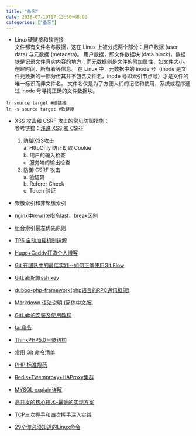 ```yaml
---
title: "备忘"
date: 2018-07-10T17:13:30+08:00
categories: ["备忘"]
---
```

* Linux硬链接和软链接  
文件都有文件名与数据，这在 Linux 上被分成两个部分：用户数据 (user data) 与元数据 (metadata)。
用户数据，即文件数据块 (data block)，数据块是记录文件真实内容的地方；而元数据则是文件的附加属性，如文件大小、创建时间、所有者等信息。
在 Linux 中，元数据中的 inode 号（inode 是文件元数据的一部分但其并不包含文件名，inode 号即索引节点号）才是文件的唯一标识而非文件名。
文件名仅是为了方便人们的记忆和使用，系统或程序通过 inode 号寻找正确的文件数据块。
```$bash
ln source target #硬链接
ln -s source target #软链接
```

* XSS 攻击和 CSRF 攻击的常见防御措施：  
参考链接：<a href="https://github.com/dwqs/blog/issues/68" target="_blank">浅说 XSS 和 CSRF</a>
  1. 防御XSS攻击  
    a. HttpOnly 防止劫取 Cookie  
    b. 用户的输入检查  
    c. 服务端的输出检查  
  2. 防御 CSRF 攻击  
    a. 验证码  
    b. Referer Check  
    c. Token 验证  

* 聚簇索引和非聚簇索引
* nginx中rewrite指令last、break区别
* 组合索引最左优先原则
* <a href="http://www.php.cn/php-weizijiaocheng-383032.html" target="_blank">TP5 自动加载机制详解</a>
* <a href="https://my.oschina.net/EIKPE2lvl3wigMQG/blog/1832646" target="_blank">Hugo+Caddy打造个人博客</a>
* <a href="http://www.cnblogs.com/cnblogsfans/p/5075073.html" target="_blank">Git 在团队中的最佳实践--如何正确使用Git Flow</a>
* <a href="https://www.cnblogs.com/hafiz/p/8146324.html" target="_blank">GitLab配置ssh key</a>
* <a href="https://github.com/dubbo/dubbo-php-framework" target="_blank">dubbo-php-framework(php语言的RPC通讯框架)</a>
* <a href="http://wowubuntu.com/markdown/index.html" target="_blank">Markdown 语法说明 (简体中文版)</a>
* <a href="https://yq.aliyun.com/articles/74395" target="_blank">GitLab的安装及使用教程</a>
* <a href="http://man.linuxde.net/tar" target="_blank">tar命令</a>
* <a href="https://www.kancloud.cn/manual/thinkphp5/118008" target="_blank">ThinkPHP5.0目录结构</a>
* <a href="http://www.ruanyifeng.com/blog/2015/12/git-cheat-sheet.html" target="_blank">常用 Git 命令清单</a>
* <a href="https://psr.phphub.org" target="_blank">PHP 标准规范</a>
* <a href="https://blog.csdn.net/shmilychan/article/details/73433804" target="_blank">Redis+Twemproxy+HAProxy集群</a>
* <a href="https://blog.csdn.net/zhuxineli/article/details/14455029" target="_blank">MYSQL explain详解</a>
* <a href="http://825635381.iteye.com/blog/2276077" target="_blank">高并发的核心技术-幂等的实现方案</a>
* <a href="https://www.jianshu.com/p/a4beee06220c" target="_blank">TCP三次握手和四次挥手深入实践</a>
* <a href="https://github.com/dwqs/blog/issues/24" target="_blank">29个你必须知道的Linux命令</a>
